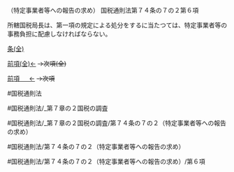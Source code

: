 （特定事業者等への報告の求め）
国税通則法第７４条の７の２第６項

所轄国税局長は、第一項の規定による処分をするに当たつては、特定事業者等の事務負担に配慮しなければならない。

[条(全)](国税通則法＿＿＿＿＿第７４条の７の２_.md)

[前項(全)←](国税通則法＿＿＿＿＿第７４条の７の２第５項_.md)  ~~→次項(全)~~

[前項 　 ←](国税通則法＿＿＿＿＿第７４条の７の２第５項.md)  ~~→次項~~



#国税通則法

#国税通則法/_第７章の２国税の調査

#国税通則法/_第７章の２国税の調査/第７４条の７の２（特定事業者等への報告の求め）

#国税通則法/第７４条の７の２（特定事業者等への報告の求め）

#国税通則法/第７４条の７の２（特定事業者等への報告の求め）/第６項


